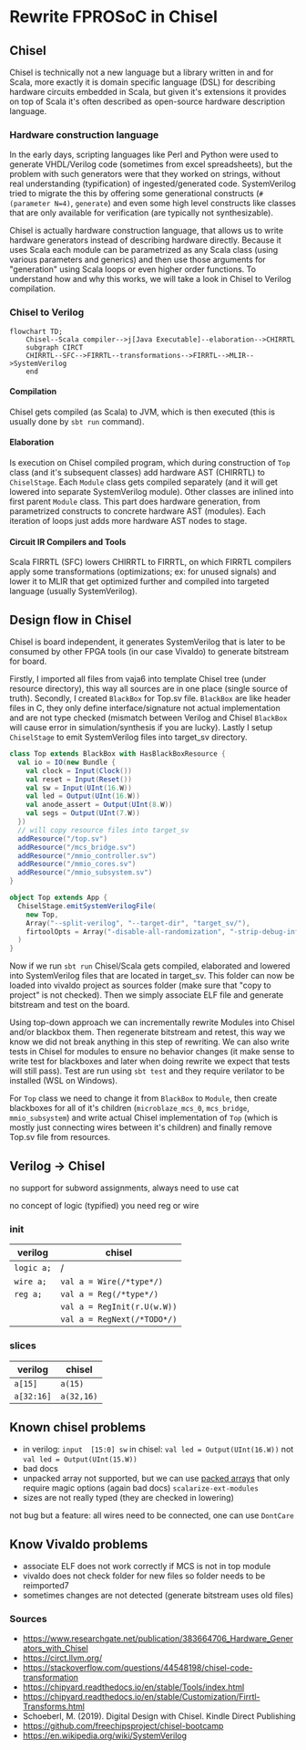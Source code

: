 # Rewrite FPROSoC in Chisel

## Chisel

Chisel is technically not a new language but a library written in and for Scala, more exactly it is domain specific language (DSL) for describing hardware circuits embedded in Scala, but given it's extensions it provides on top of Scala it's often described as open-source hardware description language.

### Hardware construction language

In the early days, scripting languages like Perl and Python were used to generate VHDL/Verilog code (sometimes from excel spreadsheets), but the problem with such generators were that they worked on strings, without real understanding (typification) of ingested/generated code. SystemVerilog tried to migrate the this by offering some generational constructs (`#(parameter N=4)`, `generate`) and even some high level constructs like classes that are only available for verification (are typically not synthesizable).

Chisel is actually hardware construction language, that allows us to write hardware generators instead of describing hardware directly. Because it uses Scala each module can be parametrized as any Scala class (using various parameters and generics) and then use those arguments for "generation" using Scala loops or even higher order functions. To understand how and why this works, we will take a look in Chisel to Verilog compilation.

### Chisel to Verilog

```mermaid
flowchart TD;
    Chisel--Scala compiler-->j[Java Executable]--elaboration-->CHIRRTL
    subgraph CIRCT
    CHIRRTL--SFC-->FIRRTL--transformations-->FIRRTL-->MLIR-->SystemVerilog
    end
```

#### Compilation

Chisel gets compiled (as Scala) to JVM, which is then executed (this is usually done by `sbt run` command).

#### Elaboration

Is execution on Chisel compiled program, which during construction of `Top` class (and it's subsequent classes) add hardware AST (CHIRRTL) to `ChiselStage`. Each `Module` class gets compiled separately (and it will get lowered into separate SystemVerilog module). Other classes are inlined into first parent `Module` class. This part does hardware generation, from parametrized constructs to concrete hardware AST (modules). Each iteration of loops just adds more hardware AST nodes to stage.

#### Circuit IR Compilers and Tools

Scala FIRRTL (SFC) lowers CHIRRTL to FIRRTL, on which FIRRTL compilers apply some transformations (optimizations; ex: for unused signals) and lower it to MLIR that get optimized further and compiled into targeted language (usually SystemVerilog).

## Design flow in Chisel

Chisel is board independent, it generates SystemVerilog that is later to be consumed by other FPGA tools (in our case Vivaldo) to generate bitstream for board.

Firstly, I imported all files from vaja6 into template Chisel tree (under resource directory), this way all sources are in one place (single source of truth). Secondly, I created `BlackBox` for Top.sv file. `BlackBox` are like header files in C, they only define interface/signature not actual implementation and are not type checked (mismatch between Verilog and Chisel `BlackBox` will cause error in simulation/synthesis if you are lucky). Lastly I setup `ChiselStage` to emit SystemVerilog files into target_sv directory.

```scala
class Top extends BlackBox with HasBlackBoxResource {
  val io = IO(new Bundle {
    val clock = Input(Clock())
    val reset = Input(Reset())
    val sw = Input(UInt(16.W))
    val led = Output(UInt(16.W))
    val anode_assert = Output(UInt(8.W))
    val segs = Output(UInt(7.W))
  })
  // will copy resource files into target_sv
  addResource("/top.sv")
  addResource("/mcs_bridge.sv")
  addResource("/mmio_controller.sv")
  addResource("/mmio_cores.sv")
  addResource("/mmio_subsystem.sv")
}

object Top extends App {
  ChiselStage.emitSystemVerilogFile(
    new Top,
    Array("--split-verilog", "--target-dir", "target_sv/"),
    firtoolOpts = Array("-disable-all-randomization", "-strip-debug-info")
  )
}
```

Now if we run `sbt run` Chisel/Scala gets compiled, elaborated and lowered into SystemVerilog files that are located in target_sv. This folder can now be loaded into vivaldo project as sources folder (make sure that "copy to project" is not checked). Then we simply associate ELF file and generate bitstream and test on the board.

Using top-down approach we can incrementally rewrite Modules into Chisel and/or blackbox them. Then regenerate bitstream and retest, this way we know we did not break anything in this step of rewriting. We can also write tests in Chisel for modules to ensure no behavior changes (it make sense to write test for blackboxes and later when doing rewrite we expect that tests will still pass). Test are run using `sbt test` and they require verilator to be installed (WSL on Windows).

For `Top` class we need to change it from `BlackBox` to `Module`, then create blackboxes for all of it's children (`microblaze_mcs_0`, `mcs_bridge`, `mmio_subsystem`) and write actual Chisel implementation of `Top` (which is mostly just connecting wires between it's children) and finally remove Top.sv file from resources.

## Verilog -> Chisel

no support for subword assignments, always need to use cat

no concept of logic (typified) you need reg or wire

### init

| verilog | chisel |
|---------|--------|
| `logic a;` | / |
|`wire a;`| `val a = Wire(/*type*/)`|
|`reg a;`| `val a = Reg(/*type*/)`|
|| `val a = RegInit(r.U(w.W))`|
|| `val a = RegNext(/*TODO*/)`|

### slices

| verilog | chisel |
|---------|--------|
| `a[15]` | `a(15)`|
|`a[32:16]`| `a(32,16)`|

## Known chisel problems

- in verilog: `input  [15:0] sw` in chisel: `val led = Output(UInt(16.W))` not `val led = Output(UInt(15.W))`
- bad docs
- unpacked array not supported, but we can use [packed arrays](https://verificationguide.com/systemverilog/systemverilog-packed-and-unpacked-array/) that only require magic options (again bad docs) `scalarize-ext-modules`
- sizes are not really typed (they are checked in lowering)

not bug but a feature: all wires need to be connected, one can use `DontCare`

## Know Vivaldo problems

- associate ELF does not work correctly if MCS is not in top module
- vivaldo does not check folder for new files so folder needs to be reimported7
- sometimes changes are not detected (generate bitstream uses old files)

### Sources

- <https://www.researchgate.net/publication/383664706_Hardware_Generators_with_Chisel>
- <https://circt.llvm.org/>
- <https://stackoverflow.com/questions/44548198/chisel-code-transformation>
- <https://chipyard.readthedocs.io/en/stable/Tools/index.html>
- <https://chipyard.readthedocs.io/en/stable/Customization/Firrtl-Transforms.html>
- Schoeberl, M. (2019). Digital Design with Chisel. Kindle Direct Publishing
- <https://github.com/freechipsproject/chisel-bootcamp>
- <https://en.wikipedia.org/wiki/SystemVerilog>
